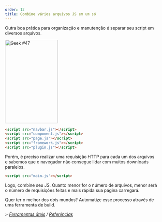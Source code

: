 ```yaml
---
order: 13
title: Combine vários arquivos JS em um só
---
```


Outra boa prática para organização e manutenção é separar seu script em diversos arquivos.

<div class="img-right">
  <img id="geek-47" class="icos-geek" src="http://browserdiet.com/img/47.png" alt="Geek #47" width="174" height="275" />
</div>

```html
<script src="navbar.js"></script>
<script src="component.js"></script>
<script src="page.js"></script>
<script src="framework.js"></script>
<script src="plugin.js"></script>
```

Porém, é preciso realizar uma requisição HTTP para cada um dos arquivos e sabemos que o navegador não consegue lidar com muitos downloads paralelos.

```html
<script src="main.js"></script>
```

Logo, combine seu JS. Quanto menor for o número de arquivos, menor será o número de requisições feitas e mais rápida sua página carregará.

Quer ter o melhor dos dois mundos? Automatize esse processo através de uma ferramenta de build.

*> [Ferramentas úteis](https://github.com/zenorocha/browser-diet/wiki/Tools#combine-multiple-js-files-into-one) / [Referências](https://github.com/zenorocha/browser-diet/wiki/References#combine-multiple-js-files-into-one)*